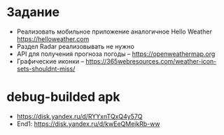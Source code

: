 # Задание
- Реализовать мобильное приложение аналогичное Hello Weather https://helloweather.com
- Раздел Radar реализовывать не нужно
- API для получения прогноза погоды – https://openweathermap.org
- Графические иконки – https://365webresources.com/weather-icon-sets-shouldnt-miss/

# debug-builded apk
- https://disk.yandex.ru/d/RYYxnTQxQ4y57Q
- End1: https://disk.yandex.ru/d/kwEeQMejkRb-ww
